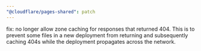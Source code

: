 ```yaml
---
"@cloudflare/pages-shared": patch
---
```


fix: no longer allow zone caching for responses that returned 404. This is to prevent some files in a new deployment from returning and subsequently caching 404s while the deployment propagates across the network.

